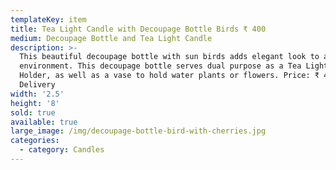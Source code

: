 ```yaml
---
templateKey: item
title: Tea Light Candle with Decoupage Bottle Birds ₹ 400
medium: Decoupage Bottle and Tea Light Candle
description: >-
  This beautiful decoupage bottle with sun birds adds elegant look to any
  environment. This decoupage bottle serves dual purpose as a Tea Light Candle
  Holder, as well as a vase to hold water plants or flowers. Price: ₹ 400 +
  Delivery
width: '2.5'
height: '8'
sold: true
available: true
large_image: /img/decoupage-bottle-bird-with-cherries.jpg
categories:
  - category: Candles
---
```


